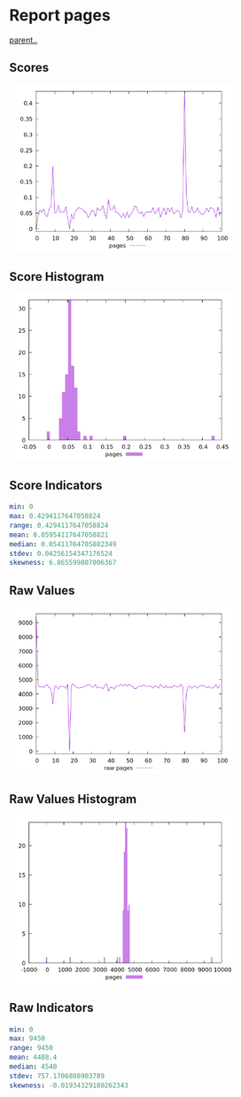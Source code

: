 # Report pages

[parent..](./..)  


## Scores

![score](./score.png)  

## Score Histogram

![hist](./hist.png)  

## Score Indicators

```yaml
min: 0
max: 0.4294117647058824
range: 0.4294117647058824
mean: 0.05954117647058821
median: 0.05411764705882349
stdev: 0.04256154347176524
skewness: 6.865599807006367

```

## Raw Values

![raw](./raw.png)  

## Raw Values Histogram

![raw hist](./raw_hist.png)  

## Raw Indicators

```yaml
min: 0
max: 9450
range: 9450
mean: 4488.4
median: 4540
stdev: 757.1706808903789
skewness: -0.01934329180262343

```

<style>
  img {
    max-width: 80%;
  }
</style>
      
